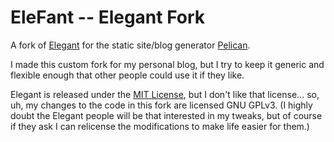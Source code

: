 # EleFant -- Elegant Fork

A fork of [Elegant][] for the static site/blog generator [Pelican][].

I made this custom fork for my personal blog, but I try to keep it generic and flexible enough that other people could use it if they like.

Elegant is released under the [MIT License][], but I don't like that license... so, uh, my changes to the code in this fork are licensed GNU GPLv3. (I highly doubt the Elegant people will be that interested in my tweaks, but of course if they ask I can relicense the modifications to make life easier for them.)


[pelican]: https://getpelican.com/
[elegant]: https://github.com/Pelican-Elegant/elegant
[doc_repo]: https://github.com/Pelican-Elegant/documentation
[issue]: https://github.com/Pelican-Elegant/elegant/issues/
[contributing]: ./CONTRIBUTING.md
[authors]: ./AUTHORS.md
[MIT License]: https://spdx.org/licenses/MIT.html
[CC-BY-4.0]: https://spdx.org/licenses/CC-BY-4.0.html
